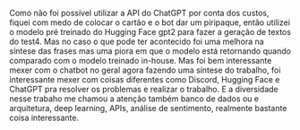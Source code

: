 Como não foi possível utilizar a API do ChatGPT por conta dos custos, fiquei com medo de colocar o cartão e o bot dar um piripaque, então utilizei o modelo pré treinado do Hugging Face gpt2 para fazer a geração de textos do test4. Mas no caso o que pode ter acontecido foi uma melhora na síntese das frases mas uma piora em que o modelo está retornando quando comparado com o modelo treinado in-house. Mas foi bem interessante mexer com o chatbot no geral agora fazendo uma síntese do trabalho, foi interessante mexer com coisas diferentes como Discord, Hugging Face e ChatGPT pra resolver os problemas e realizar o trabalho. E a diversidade nesse trabaho me chamou a atenção também banco de dados ou e arquitetura, deep learning, APIs, análise de sentimento, realmente bastante coisa interessante.